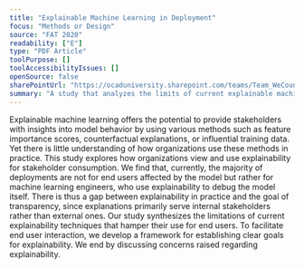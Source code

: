 ```yaml
---
title: "Explainable Machine Learning in Deployment"
focus: "Methods or Design"
source: "FAT 2020"
readability: ["E"]
type: "PDF Article"
toolPurpose: []
toolAccessibilityIssues: []
openSource: false
sharePointUrl: "https://ocaduniversity.sharepoint.com/teams/Team_WeCount/Shared%20Documents/Resources%20and%20Tools/Literature%20(curated)/Explainable%20Machine%20Learning%20in%20Deployment.pdf"
summary: "A study that analyzes the limits of current explainable machine learning techniques for end users and proposes a framework for establishing clear guidelines for explainability. "
---
```

Explainable machine learning offers the potential to provide stakeholders with insights into model behavior by using various methods such as feature importance scores, counterfactual explanations, or influential training data. Yet there is little understanding of how organizations use these methods in practice. This study explores how organizations view and use explainability for stakeholder consumption. We find that, currently, the majority of deployments are not for end users affected by the model but rather for machine learning engineers, who use explainability to debug the model itself. There is thus a gap between explainability in practice and the goal of transparency, since explanations primarily serve internal stakeholders rather than external ones. Our study synthesizes the limitations of current explainability techniques that hamper their
use for end users. To facilitate end user interaction, we develop a framework for establishing clear goals for explainability. We end by discussing concerns raised regarding explainability.
